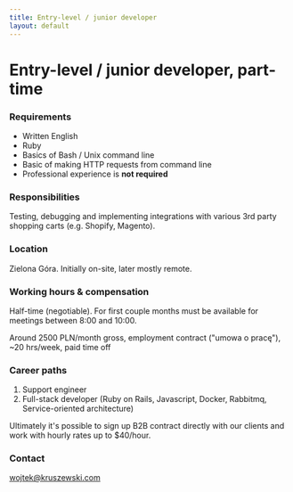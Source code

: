 ```yaml
---
title: Entry-level / junior developer
layout: default
---
```


# Entry-level / junior developer, part-time

### Requirements

- Written English
- Ruby
- Basics of Bash / Unix command line
- Basic of making HTTP requests from command line
- Professional experience is **not required**

### Responsibilities

Testing, debugging and implementing integrations with various 3rd party shopping carts (e.g. Shopify, Magento).

### Location

Zielona Góra. Initially on-site, later mostly remote.

### Working hours & compensation

Half-time (negotiable). For first couple months must be available for meetings between 8:00 and 10:00.

Around 2500 PLN/month gross, employment contract ("umowa o pracę"), ~20 hrs/week, paid time off

### Career paths

1. Support engineer
2. Full-stack developer (Ruby on Rails, Javascript, Docker, Rabbitmq, Service-oriented architecture)

Ultimately it's possible to sign up B2B contract directly with our clients and work with hourly rates up to $40/hour.

### Contact

wojtek@kruszewski.com
